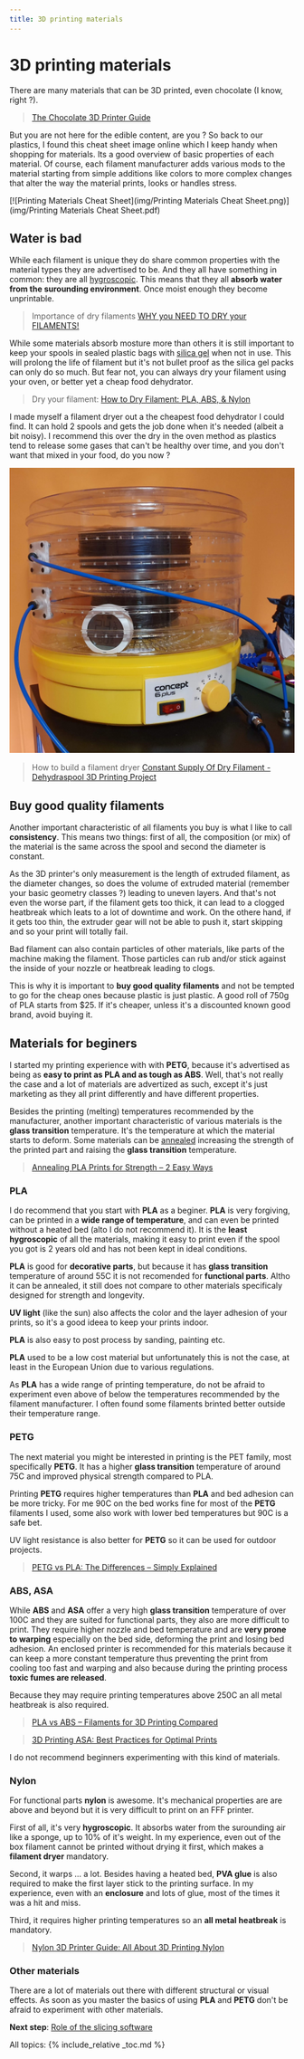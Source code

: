 ```yaml
---
title: 3D printing materials
---
```

# 3D printing materials

There are many materials that can be 3D printed, even chocolate (I know, right ?).

> [The Chocolate 3D Printer Guide](https://all3dp.com/2/chocolate-3d-printer-all-you-need-to-know/)

But you are not here for the edible content, are you ? So back to our plastics, I found this cheat sheet image online which I keep handy when shopping for materials. Its a good overview of basic properties of each material. Of course, each filament manufacturer adds various mods to the material starting from simple additions like colors to more complex changes that alter the way the material prints, looks or handles stress.

[![Printing Materials Cheat Sheet](img/Printing Materials Cheat Sheet.png)](img/Printing Materials Cheat Sheet.pdf)

## Water is bad

While each filament is unique they do share common properties with the material types they are advertised to be. And they all have something in common: they are all [hygroscopic](https://en.wikipedia.org/wiki/Hygroscopy). This means that they all **absorb water from the surounding environment**. Once moist enough they become unprintable.

> Importance of dry filaments [WHY you NEED TO DRY your FILAMENTS!](https://youtu.be/FAXUjZZER5E)

While some materials absorb mosture more than others it is still important to keep your spools in sealed plastic bags with [silica gel](https://en.wikipedia.org/wiki/Silica_gel) when not in use. This will prolong the life of filament but it's not bullet proof as the silica gel packs can only do so much. But fear not, you can always dry your filament using your oven, or better yet a cheap food dehydrator.

> Dry your filament: [How to Dry Filament: PLA, ABS, & Nylon](https://all3dp.com/2/how-to-dry-filament-pla-abs-and-nylon/)

I made myself a filament dryer out a the cheapest food dehydrator I could find. It can hold 2 spools and gets the job done when it's needed (albeit a bit noisy). I recommend this over the dry in the oven method as plastics tend to release some gases that can't be healthy over time, and you don't want that mixed in your food, do you now ?

![Food dehydrator as filament dryier](img/food-dehydrator.jpg)

> How to build a filament dryer [Constant Supply Of Dry Filament - Dehydraspool 3D Printing Project](https://youtu.be/p1AQQ41gFDU)

## Buy good quality filaments

Another important characteristic of all filaments you buy is what I like to call **consistency**. This means two things: first of all, the composition (or mix) of the material is the same across the spool and second the diameter is constant. 

As the 3D printer's only measurement is the length of extruded filament, as the diameter changes, so does the volume of extruded material (remember your basic geometry classes ?) leading to uneven layers. And that's not even the worse part, if the filament gets too thick, it can lead to a clogged heatbreak which leats to a lot of downtime and work. On the othere hand, if it gets too thin, the extruder gear will not be able to push it, start skipping and so your print will totally fail.

Bad filament can also contain particles of other materials, like parts of the machine making the filament. Those particles can rub and/or stick against the inside of your nozzle or heatbreak leading to clogs.

This is why it is important to **buy good quality filaments** and not be tempted to go for the cheap ones because plastic is just plastic. A good roll of 750g of PLA starts from $25. If it's cheaper, unless it's a discounted known good brand, avoid buying it.

## Materials for beginers

I started my printing experience with with **PETG**, because it's advertised as being as **easy to print as PLA and as tough as ABS**. Well, that's not really the case and a lot of materials are advertized as such, except it's just marketing as they all print differently and have different properties.

Besides the printing (melting) temperatures recommended by the manufacturer, another important characteristic of various materials is the **glass transition** temperature. It's the temperature at which the material starts to deform. Some materials can be [annealed](https://en.wikipedia.org/wiki/Annealing_(metallurgy)) increasing the strength of the printed part and raising the **glass transition** temperature.

> [Annealing PLA Prints for Strength – 2 Easy Ways](https://all3dp.com/2/annealing-pla-prints-for-strength-easy-ways/)

### PLA

I do recommend that you start with **PLA** as a beginer. **PLA** is very forgiving, can be printed in a **wide range of temperature**, and can even be printed without a heated bed (alto I do not recommend it). It is the **least hygroscopic** of all the materials, making it easy to print even if the spool you got is 2 years old and has not been kept in ideal conditions.

**PLA** is good for **decorative parts**, but because it has **glass transition** temperature of around 55C it is not recomended for **functional parts**. Altho it can be annealed, it still does not compare to other materials specificaly designed for strength and longevity.

**UV light** (like the sun) also affects the color and the layer adhesion of your prints, so it's a good ideea to keep your prints indoor.

**PLA** is also easy to post process by sanding, painting etc.

**PLA** used to be a low cost material but unfortunately this is not the case, at least in the European Union due to various regulations.

As **PLA** has a wide range of printing temperature, do not be afraid to experiment even above of below the temperatures recommended by the filament manufacturer. I often found some filaments brinted better outside their temperature range.

### PETG

The next material you might be interested in printing is the PET family, most specifically **PETG**. It has a higher **glass transition** temperature of around 75C and improved physical strength compared to PLA.

Printing **PETG** requires higher temperatures than **PLA** and bed adhesion can be more tricky. For me 90C on the bed works fine for most of the **PETG** filaments I used, some also work with lower bed temperatures but 90C is a safe bet.

UV light resistance is also better for **PETG** so it can be used for outdoor projects.

> [PETG vs PLA: The Differences – Simply Explained](https://all3dp.com/2/petg-vs-pla-3d-printing-filaments-compared/)

### ABS, ASA

While **ABS** and **ASA** offer a very high **glass transition** temperature of over 100C and they are suited for functional parts, they also are more difficult to print. They require higher nozzle and bed temperature and are **very prone to warping** especially on the bed side, deforming the print and losing bed adhesion. An enclosed printer is recommended for this materials because it can keep a more constant temperature thus preventing the print from cooling too fast and warping and also because during the printing process **toxic fumes are released**.

Because they may require printing temperatures above 250C an all metal heatbreak is also required.

> [PLA vs ABS – Filaments for 3D Printing Compared](https://all3dp.com/1/pla-vs-abs-filament-3d-printing/)

> [3D Printing ASA: Best Practices for Optimal Prints](https://all3dp.com/2/3d-printing-asa/)

I do not recommend beginners experimenting with this kind of materials.

### Nylon

For functional parts **nylon** is awesome. It's mechanical properties are are above and beyond but it is very difficult to print on an FFF printer.

First of all, it's very **hygroscopic**. It absorbs water from the surounding air like a sponge, up to 10% of it's weight. In my experience, even out of the box filament cannot be printed without drying it first, which makes a **filament dryer** mandatory.

Second, it warps ... a lot. Besides having a heated bed, **PVA glue** is also required to make the first layer stick to the printing surface. In my experience, even with an **enclosure** and lots of glue, most of the times it was a hit and miss.

Third, it requires higher printing temperatures so an **all metal heatbreak** is mandatory.

> [Nylon 3D Printer Guide: All About 3D Printing Nylon](https://all3dp.com/2/nylon-3d-printing-how-to-get-nylon-3d-printed/)

### Other materials

There are a lot of materials out there with different structural or visual effects. As soon as you master the basics of using **PLA** and **PETG** don't be afraid to experiment with other materials.

**Next step**: [Role of the slicing software](slicer)

All topics:
{% include_relative _toc.md %}